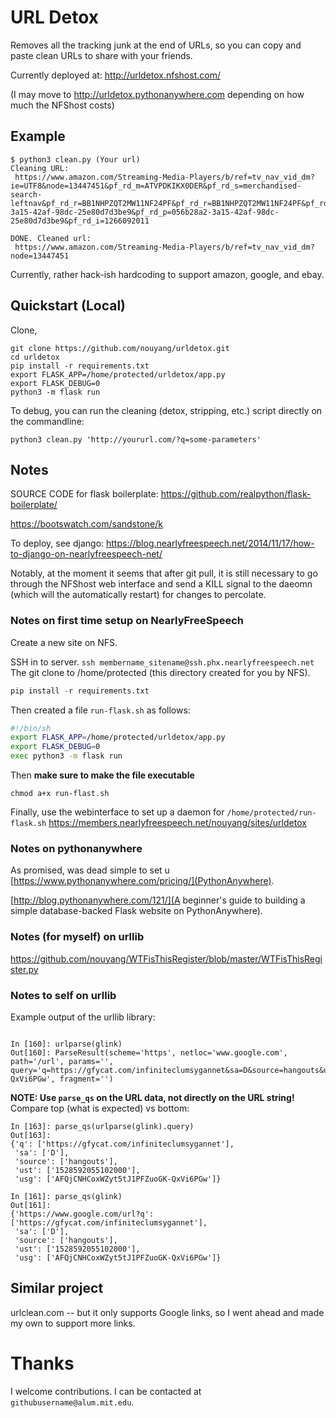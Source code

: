 # URL Detox

Removes all the tracking junk at the end of URLs, so you can copy and paste clean URLs to share with
your friends.

Currently deployed at:
http://urldetox.nfshost.com/

(I may move to http://urldetox.pythonanywhere.com depending on how much the NFShost costs) 


## Example
```
$ python3 clean.py (Your url)
Cleaning URL:
 https://www.amazon.com/Streaming-Media-Players/b/ref=tv_nav_vid_dm?ie=UTF8&node=13447451&pf_rd_m=ATVPDKIKX0DER&pf_rd_s=merchandised-search-leftnav&pf_rd_r=BB1NHPZQT2MW11NF24PF&pf_rd_r=BB1NHPZQT2MW11NF24PF&pf_rd_t=101&pf_rd_p=056b28a2-3a15-42af-98dc-25e80d7d3be9&pf_rd_p=056b28a2-3a15-42af-98dc-25e80d7d3be9&pf_rd_i=1266092011

DONE. Cleaned url:
 https://www.amazon.com/Streaming-Media-Players/b/ref=tv_nav_vid_dm?node=13447451
 ```
Currently, rather hack-ish hardcoding to support amazon, google, and ebay.

## Quickstart (Local)

Clone, 

```
git clone https://github.com/nouyang/urldetox.git
cd urldetox
pip install -r requirements.txt
export FLASK_APP=/home/protected/urldetox/app.py
export FLASK_DEBUG=0
python3 -m flask run
```

To debug, you can run the cleaning (detox, stripping, etc.) script directly on the commandline:
```
python3 clean.py 'http://yoururl.com/?q=some-parameters'
```


## Notes
SOURCE CODE for flask boilerplate:
https://github.com/realpython/flask-boilerplate/

https://bootswatch.com/sandstone/k

To deploy, see django:
https://blog.nearlyfreespeech.net/2014/11/17/how-to-django-on-nearlyfreespeech-net/

Notably, at the moment it seems that after git pull, it is still necessary to go through the NFShost web interface and send a KILL signal to the daeomn (which will the automatically restart) for changes to percolate.


### Notes on first time setup on NearlyFreeSpeech 

Create a new site on NFS.

SSH in to server.  `ssh membername_sitename@ssh.phx.nearlyfreespeech.net`
The git clone to /home/protected (this directory created for you by NFS).
```python 
pip install -r requirements.txt
```

Then created a file `run-flask.sh` as follows:
```sh
#!/bin/sh
export FLASK_APP=/home/protected/urldetox/app.py
export FLASK_DEBUG=0
exec python3 -m flask run
```

Then **make sure to make the file executable**

```
chmod a+x run-flast.sh
```

Finally, use the webinterface to set up a daemon for `/home/protected/run-flask.sh` 
https://members.nearlyfreespeech.net/nouyang/sites/urldetox

### Notes on pythonanywhere

As promised, was dead simple to set u [https://www.pythonanywhere.com/pricing/](PythonAnywhere).

[http://blog.pythonanywhere.com/121/](A beginner's guide to building a simple database-backed Flask website on PythonAnywhere).
### Notes (for myself) on urllib 

https://github.com/nouyang/WTFisThisRegister/blob/master/WTFisThisRegister.py

### Notes to self on urllib 
Example output of the urllib library:
```

In [160]: urlparse(glink)
Out[160]: ParseResult(scheme='https', netloc='www.google.com', path='/url', params='', query='q=https://gfycat.com/infiniteclumsygannet&sa=D&source=hangouts&ust=1528592055102000&usg=AFQjCNHCoxWZyt5tJ1PFZuoGK-QxVi6PGw', fragment='')
```

**NOTE: Use `parse_qs` on the URL data, not directly on the URL string!**
Compare top (what is expected) vs bottom:

```
In [163]: parse_qs(urlparse(glink).query)
Out[163]: 
{'q': ['https://gfycat.com/infiniteclumsygannet'],
 'sa': ['D'],
 'source': ['hangouts'],
 'ust': ['1528592055102000'],
 'usg': ['AFQjCNHCoxWZyt5tJ1PFZuoGK-QxVi6PGw']}

In [161]: parse_qs(glink)
Out[161]: 
{'https://www.google.com/url?q': ['https://gfycat.com/infiniteclumsygannet'],
 'sa': ['D'],
 'source': ['hangouts'],
 'ust': ['1528592055102000'],
 'usg': ['AFQjCNHCoxWZyt5tJ1PFZuoGK-QxVi6PGw']}

```

## Similar project

urlclean.com -- but it only supports Google links, so I went ahead and made my own to support more
links.


# Thanks

I welcome contributions. I can be contacted at `githubusername@alum.mit.edu`.
